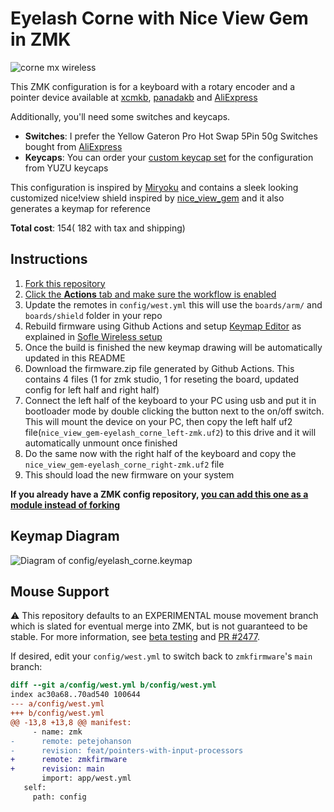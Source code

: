 # Eyelash Corne with Nice View Gem in ZMK

![corne mx wireless](images/eyelash_corne.jpg)  

This ZMK configuration is for a keyboard with a rotary encoder and a pointer device available at [xcmkb](https://xcmkb.com/products/wireless-corne-mx-joystick), [panadakb](https://pandakb.com/products/keyboard-kit/corne-j-zmk-wireless-keyboard-with-5-way-switch-and-knob/) and [AliExpress](https://www.aliexpress.us/item/3256807449244665.html)

Additionally, you'll need some switches and keycaps. 
 
- **Switches**: I prefer the Yellow Gateron Pro Hot Swap 5Pin 50g Switches bought from [AliExpress](https://www.aliexpress.us/item/3256803154203988.html)
- **Keycaps**: You can order your [custom keycap set](https://yuzukeycaps.com/c/bdfc50f2-9d9b-4a87-9f24-02cc43ce19a2) for the configuration from YUZU keycaps

This configuration is inspired by [Miryoku](https://github.com/manna-harbour/miryoku_zmk) and contains a sleek looking customized nice!view shield inspired by [nice_view_gem](https://github.com/M165437/nice-view-gem) and it also generates a keymap for reference 
   
**Total cost**: $154 (~$182 with tax and shipping)     

## Instructions

1. [Fork this repository](https://docs.github.com/en/get-started/quickstart/fork-a-repo#forking-a-repository)
2. [Click the **Actions** tab and make sure the workflow is enabled](https://docs.github.com/en/actions/managing-workflow-runs-and-deployments/managing-workflow-runs/disabling-and-enabling-a-workflow#enabling-a-workflow)
3. Update the remotes in `config/west.yml` this will use the `boards/arm/` and `boards/shield` folder in your repo 
4. Rebuild firmware using Github Actions and setup [Keymap Editor](https://nickcoutsos.github.io/keymap-editor/) as explained in [Sofle Wireless setup](https://github.com/superxc3/zmk_config_sofle)
5. Once the build is finished the new keymap drawing will be automatically updated in this README
6. Download the firmware.zip file generated by Github Actions. This contains 4 files (1 for zmk studio, 1 for reseting the board, updated config for left half and right half)
7. Connect the left half of the keyboard to your PC using usb and put it in bootloader mode by double clicking the button next to the on/off switch. This will mount the device on your PC, then copy the left half uf2 file(`nice_view_gem-eyelash_corne_left-zmk.uf2`) to this drive and it will automatically unmount once finished
8. Do the same now with the right half of the keyboard and copy the `nice_view_gem-eyelash_corne_right-zmk.uf2` file
9. This should load the new firmware on your system

**If you already have a ZMK config repository, [you can add this one as a module instead of forking](https://zmk.dev/docs/features/modules#building-with-modules)**

## Keymap Diagram

![Diagram of config/eyelash_corne.keymap](keymap-drawer/eyelash_corne.svg "generated by @caksoylar's Keymap Drawer")

## Mouse Support
     
:warning: This repository defaults to an EXPERIMENTAL mouse movement branch which is slated for eventual merge into ZMK, but is not guaranteed to be stable. For more information, see [beta testing](https://zmk.dev/docs/features/modules#beta-testing) and [PR #2477](https://github.com/zmkfirmware/zmk/pull/2477).

If desired, edit your `config/west.yml` to switch back to `zmkfirmware`'s `main` branch:

```diff
diff --git a/config/west.yml b/config/west.yml
index ac30a68..70ad540 100644
--- a/config/west.yml
+++ b/config/west.yml
@@ -13,8 +13,8 @@ manifest:
     - name: zmk
-      remote: petejohanson
-      revision: feat/pointers-with-input-processors
+      remote: zmkfirmware
+      revision: main
       import: app/west.yml
   self:
     path: config
```
